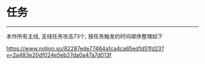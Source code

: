 # 任务

---

本作所有主线, 支线任务攻击73个, 按任务触发的时间顺序整理如下

https://www.notion.so/82287ede77464a1ca4ca65ed1d51fd23?v=2a483e20df024e5eb27da0a47a7d013f
